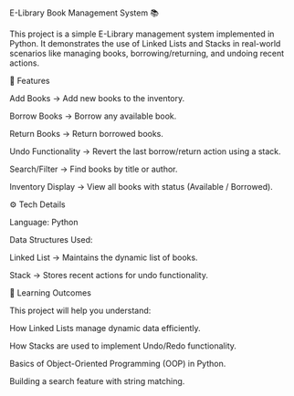 E-Library Book Management System 📚

This project is a simple E-Library management system implemented in Python.
It demonstrates the use of Linked Lists and Stacks in real-world scenarios like managing books, borrowing/returning, and undoing recent actions.

🔑 Features

Add Books → Add new books to the inventory.

Borrow Books → Borrow any available book.

Return Books → Return borrowed books.

Undo Functionality → Revert the last borrow/return action using a stack.

Search/Filter → Find books by title or author.

Inventory Display → View all books with status (Available / Borrowed).

⚙️ Tech Details

Language: Python

Data Structures Used:

Linked List → Maintains the dynamic list of books.

Stack → Stores recent actions for undo functionality.

🎯 Learning Outcomes

This project will help you understand:

How Linked Lists manage dynamic data efficiently.

How Stacks are used to implement Undo/Redo functionality.

Basics of Object-Oriented Programming (OOP) in Python.

Building a search feature with string matching.
